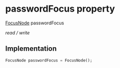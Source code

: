 


# passwordFocus property







[FocusNode](https://api.flutter.dev/flutter/widgets/FocusNode-class.html) passwordFocus
  
_<span class="feature">read / write</span>_






## Implementation

```dart
FocusNode passwordFocus = FocusNode();
```








